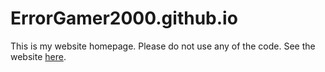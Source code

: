 # ErrorGamer2000.github.io
This is my website homepage. Please do not use any of the code. See the website [here](https://ErrorGamer2000.github.io/home/).
